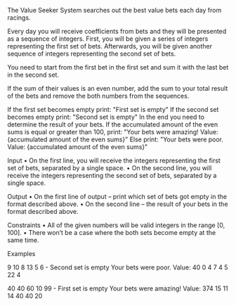 The Value Seeker System searches out the best value bets each day from racings.

Every day you will receive coefficients from bets and they will be presented as a sequence of integers. First, you will
be given a series of integers representing the first set of bets. Afterwards, you will be given another sequence of
integers representing the second set of bets.

You need to start from the first bet in the first set and sum it with the last bet in the second set.

If the sum of their values is an even number, add the sum to your total result of the bets and remove the both
numbers from the sequences.

If the first set becomes empty print:
"First set is empty"
If the second set becomes empty print:
"Second set is empty"
In the end you need to determine the result of your bets. If the accumulated amount of the even sums is equal or
greater than 100, print:
"Your bets were amazing! Value: {accumulated amount of the even sums}"
Else print:
"Your bets were poor. Value: {accumulated amount of the even sums}"

Input
• On the first line, you will receive the integers representing the first set of bets, separated by a single space.
• On the second line, you will receive the integers representing the second set of bets, separated by a single
space.

Output
• On the first line of output – print which set of bets got empty in the format described above.
• On the second line – the result of your bets in the format described above.

Constraints
• All of the given numbers will be valid integers in the range [0, 100].
• There won’t be a case where the both sets become empty at the same time.

Examples

9 10 8 13 5 6         -  Second set is empty            Your bets were poor. Value: 40
0 4 7 4 5 22 4

40 40 60 10 99        -   First set is empty            Your bets were amazing! Value: 374
15 11 14 40 40 20
